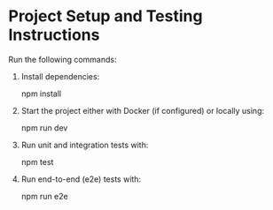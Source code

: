 # Project Setup and Testing Instructions

Run the following commands:

1. Install dependencies:

   npm install

2. Start the project either with Docker (if configured) or locally using:

   npm run dev

3. Run unit and integration tests with:

   npm test

4. Run end-to-end (e2e) tests with:

   npm run e2e
